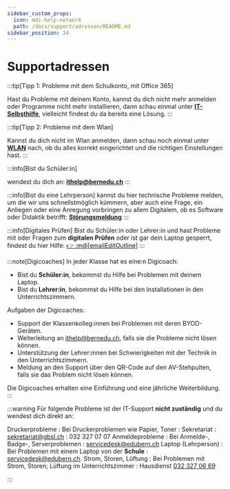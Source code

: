 ```yaml
---
sidebar_custom_props:
  icon: mdi-help-network
  path: /docs/support/adressen/README.md
sidebar_position: 24
---
```


# Supportadressen


:::tip[Tipp 1: Probleme mit dem Schulkonto, mit Office 365]

Hast du Probleme mit deinem Konto, kannst du dich nicht mehr anmelden oder Programme nicht mehr installieren, dann schau einmal unter [**IT-Selbsthilfe**](../it-hilfe), vielleicht findest du da bereits eine Lösung.
:::

:::tip[Tipp 2: Probleme mit dem Wlan]

Kannst du dich nicht im Wlan anmelden, dann schau noch einmal unter [**WLAN**](../../byod/wlan/README.md) nach, ob du alles korrekt eingerichtet und die richtigen Einstellungen hast.
:::

:::info[Bist du Schüler:in]

wendest du dich an:
**ithelp@bernedu.ch**
:::

:::info[Bist du eine Lehrperson]
kannst du hier technische Probleme melden, um die wir uns schnellstmöglich kümmern, aber auch eine Frage, ein Anliegen oder eine Anregung vorbringen zu allem Digitalem, ob es Software oder Didaktik betrifft: 
[**Störungsmeldung**](https://forms.office.com/r/akUrVUFaRu)
:::

:::info[Digitales Prüfen]
Bist du Schüler:in oder Lehrer:in und hast Probleme mit oder Fragen zum **digitalen Prüfen** oder ist gar dein Laptop gesperrt, findest du hier Hilfe: 
[👉 :mdi[emailEditOutline]](mailto:7b72b655.bernedu.ch@emea.teams.ms?subject=Problem%2FFrage%20zum%20digitalen%20Pr%C3%BCfen&body=%5B%20%20%20%5D%20Hohe%20Priorit%C3%A4t%2Feilt%0A%0AGuten%20Tag%20%0A%0AIch%20habe%20folgendes%20Anliegen%3A%0A%0A%5B%20%20%20%5D%20Mein%20Laptop%20wurde%20von%20exam.net%20gesperrt%0A%5B%20%20%20%5D%20Ich%20bin%20Lehrer%3Ain%20und%20m%C3%B6chte%20eine%20Einf%C3%BChrung%20in%20exam.net%0A%5B%20%20%20%5D%20Ich%20schreibe%20mit%20meiner%20Klasse%20zum%20ersten%20Mal%20eine%20Pr%C3%BCfung%20mit%20exam.net%20und%20bin%20froh%20f%C3%BCr%20eine%20Begleitung%0A%5B%20%20%20%5D%20Ich%20schreibe%20mit%20meiner%20Klasse%20zum%20ersten%20Mal%20eine%20Pr%C3%BCfung%20im%20Hochsicherheitsmodus%20und%20bin%20froh%20f%C3%BCr%20eine%20Begleitung%0A%0ASonstiges%20Anliegen%3A%20%0A%0ABesten%20Dank%20und%20freundliche%20Gr%C3%BCsse)
:::

:::note[Digicoaches]
In jeder Klasse hat es eine:n Digicoach: 
- Bist du **Schüler:in**, bekommst du Hilfe bei Problemen mit deinem Laptop.
- Bist du **Lehrer:in**, bekommst du Hilfe bei den Installationen in den Unterrichtszimmern. 

Aufgaben der Digicoaches:
- Support der Klassenkolleg:innen bei Problemen mit deren BYOD-Geräten.
- Weiterleitung an ithelp@bernedu.ch, falls sie die Probleme nicht lösen können.
- Unterstützung der Lehrer:innen bei Schwierigkeiten mit der Technik in den Unterrichtszimmern.
- Meldung an den Support über den QR-Code auf den AV-Stehpulten, falls sie das Problem nicht lösen können.

Die Digicoaches erhalten eine Einführung und eine jährliche Weiterbildung.
:::

:::warning
Für folgende Probleme ist der IT-Support **nicht zuständig** und du wendest dich direkt an:

Druckerprobleme
: Bei Druckerproblemen wie Papier, Toner : Sekretariat 
: sekretariat@gbsl.ch
: 032 327 07 07
Anmeldeprobleme
: Bei Anmelde-, Badge-, Serverproblemen
: servicedesk@edubern.ch
Laptop (Lehrperson)
: Bei Problemen mit einem Laptop von der **Schule**
: servicedesk@edubern.ch.
Strom, Storen, Lüftung
: Bei Problemen mit Strom, Storen; Lüftung im Unterrichtszimmer
: Hausdienst <a href="tel:+41323270669"> 032 327 06 69</a>

:::
